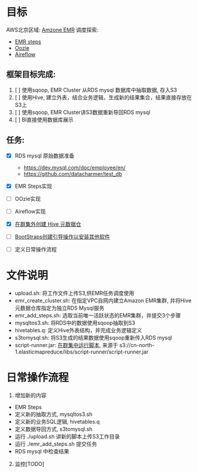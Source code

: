 # 目标
AWS北京区域: [Amzone EMR](http://docs.aws.amazon.com/zh_cn/emr/latest/ManagementGuide/emr-what-is-emr.html) 调度探索: 
 - [EMR steps](http://docs.aws.amazon.com/zh_cn/emr/latest/ManagementGuide/emr-overview.html#emr-work-cluster)
 - [Oozie](http://oozie.apache.org/)
 - [Aireflow](https://airflow.incubator.apache.org/)

## 框架目标完成:
1. [ ] 使用sqoop, EMR Cluster 从RDS mysql 数据库中抽取数据, 存入S3
2. [ ] 使用Hive, 建立外表，结合业务逻辑，生成新的结果集合，结果直接存放在S3上
3. [ ] 使用sqoop, EMR Cluster讲S3数据重新导回RDS mysql
4. [ ] BI直接使用数据库展示

## 任务:
 - [X] RDS mysql 原始数据准备
    * https://dev.mysql.com/doc/employee/en/
    * https://github.com/datacharmer/test_db
 - [X] EMR Steps实现
 - [ ] OOzie实现
 - [ ] Aireflow实现
 - [X] [在群集外创建 Hive 元数据仓](http://docs.aws.amazon.com/zh_cn/emr/latest/ReleaseGuide/emr-dev-create-metastore-outside.html)
 - [ ] [BootStraps创建引导操作以安装其他软件](http://docs.aws.amazon.com/zh_cn/emr/latest/DeveloperGuide/emr-plan-bootstrap.html)
 - [ ] 定义日常操作流程


# 文件说明
 - upload.sh: 将工作文件上传S3,供EMR任务调度使用 
 - emr_create_cluster.sh: 在指定VPC自网内建立Amazon EMR集群, 并将Hive元数据仓库指定为独立RDS Mysql服务
 - emr_add_steps.sh: 选取当前唯一活跃状态的EMR集群，并提交3个步骤
 - mysqltos3.sh: 将RDS中的数据使用sqoop抽取到S3
 - hivetables.q: 定义Hive外表结构，并完成业务逻辑定义
 - s3tomysql.sh: 将S3生成的结果数据使用sqoop重新传入RDS mysql
 - script-runner.jar: [在群集中运行脚本](http://docs.aws.amazon.com/zh_cn/emr/latest/ReleaseGuide/emr-hadoop-script.html), 来源于 s3://cn-north-1.elasticmapreduce/libs/script-runner/script-runner.jar

# 日常操作流程
1. 增加新的内容
 - EMR Steps
  - 定义新的抽取方式, mysqltos3.sh
  - 定义新的业务SQL逻辑, hivetables.q
  - 定义数据导回方式, s3tomysql.sh
  - 运行 ./upload.sh 讲新的脚本上传S3工作目录
  - 运行 ./emr_add_steps.sh 提交任务
  - RDS mysql 中检查结果

2. 监控[TODO]
